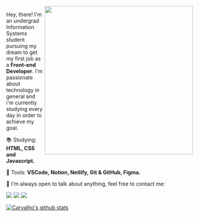 <img src="https://raw.githubusercontent.com/MicaelliMedeiros/micaellimedeiros/master/image/computer-illustration.png" min-width="400px" max-width="400px" width="400px" align="right">

<p align="left"> 
  Hey, there! I'm an undergrad Information Systems student pursuing my dream to get my first job as a <strong>Front-end Developer</strong>. I'm passionate about technology in general and i'm currently studying every day in order to achieve my goal.
</p>

<p align="left">
  📚 Studying: <strong>HTML, CSS and Javascript.</strong>
</p>
<p align="left">
  💼 Tools: <strong>VSCode, Notion, Netlify, Git & GitHub, Figma.</strong>
</p>
<p align="left">
  💌 I'm always open to talk about anything, feel free to contact me: 
</p>

<p align="left">
  <a href="https://www.linkedin.com/in/carvalhox" alt="LinkedIn">
  <img src="https://img.shields.io/badge/LinkedIn-0077B5?style=flat-square&logo=linkedin&logoColor=white" /></a>

  <a href="https://discordapp.com/users/429853298644746253" alt="Discord">
  <img src="https://img.shields.io/badge/Discord-7289DA?style=flat-square&logo=discord&logoColor=white" /></a>

  <a href="mailto:carvalhocodes@gmail.com" alt="Gmail">
  <img src="https://img.shields.io/badge/Gmail-D14836?style=flat-square&logo=gmail&logoColor=white"></a>
</p>  

[![Carvalho's github stats](https://github-readme-stats.vercel.app/api?username=laporeon&show_icons=true&line_height=27&count_private=true&theme=nord)](https://github.com/laporeon/github-readme-stats)

